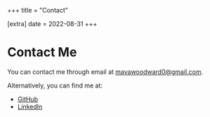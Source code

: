 +++
title = "Contact"

[extra]
date = 2022-08-31
+++

# Contact Me

You can contact me through email at [mayawoodward0@gmail.com](mailto:mayawoodward0@gmail.com).

Alternatively, you can find me at:
* [GitHub](https://github.com/alidiusk)
* [LinkedIn](https://www.linkedin.com/in/alidiusk/)
